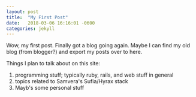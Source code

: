 ```yaml
---
layout: post
title:  "My First Post"
date:   2018-03-06 16:16:01 -0600
categories: jekyll
---
```


Wow, my first post. Finally got a blog going again. Maybe I can find my old blog (from blogger?) and export my posts over to here.

Things I plan to talk about on this site:
1. programming stuff; typically ruby, rails, and web stuff in general
2. topics related to Samvera's Sufia/Hyrax stack
3. Mayb's some personal stuff